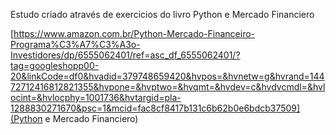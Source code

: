 Estudo criado através de exercicios do livro Python e Mercado Financiero

[https://www.amazon.com.br/Python-Mercado-Financeiro-Programa%C3%A7%C3%A3o-Investidores/dp/6555062401/ref=asc_df_6555062401/?tag=googleshopp00-20&linkCode=df0&hvadid=379748659420&hvpos=&hvnetw=g&hvrand=14472712416812821355&hvpone=&hvptwo=&hvqmt=&hvdev=c&hvdvcmdl=&hvlocint=&hvlocphy=1001736&hvtargid=pla-1288830271670&psc=1&mcid=fac8cf8417b131c6b62b0e6bdcb37509](Python e Mercado Financiero)
